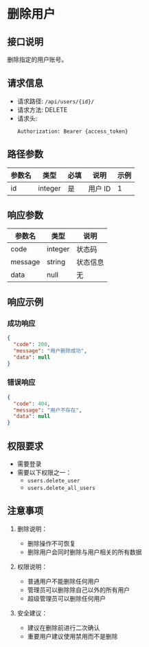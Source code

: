 # 删除用户

## 接口说明

删除指定的用户账号。

## 请求信息

- 请求路径: `/api/users/{id}/`
- 请求方法: DELETE
- 请求头:
  ```
  Authorization: Bearer {access_token}
  ```

## 路径参数

| 参数名 | 类型    | 必填 | 说明    | 示例 |
| ------ | ------- | ---- | ------- | ---- |
| id     | integer | 是   | 用户 ID | 1    |

## 响应参数

| 参数名  | 类型    | 说明     |
| ------- | ------- | -------- |
| code    | integer | 状态码   |
| message | string  | 状态信息 |
| data    | null    | 无       |

## 响应示例

### 成功响应

```json
{
  "code": 200,
  "message": "用户删除成功",
  "data": null
}
```

### 错误响应

```json
{
  "code": 404,
  "message": "用户不存在",
  "data": null
}
```

## 权限要求

- 需要登录
- 需要以下权限之一：
  - `users.delete_user`
  - `users.delete_all_users`

## 注意事项

1. 删除说明：

   - 删除操作不可恢复
   - 删除用户会同时删除与用户相关的所有数据

2. 权限说明：

   - 普通用户不能删除任何用户
   - 管理员可以删除除自己以外的所有用户
   - 超级管理员可以删除任何用户

3. 安全建议：
   - 建议在删除前进行二次确认
   - 重要用户建议使用禁用而不是删除
